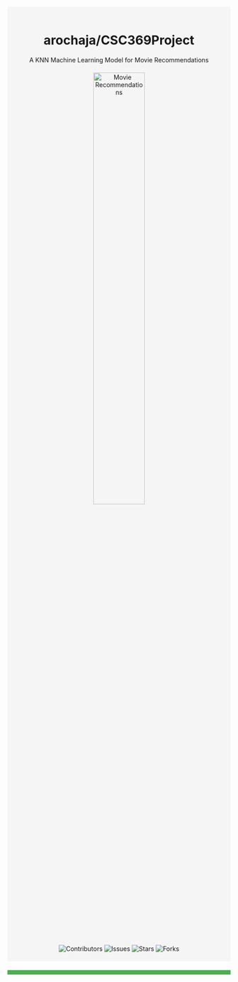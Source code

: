 <!-- HTML and CSS for Background Color and Bottom Bar -->
<div style="background-color: #f5f5f5; padding: 20px;"> <!-- Light grey background -->
  <h1 style="text-align: center;">arochaja/CSC369Project</h1>
  <p style="text-align: center;">A KNN Machine Learning Model for Movie Recommendations</p>
  <div style="text-align: center; margin-top: 20px;">
    <img src="https://us.123rf.com/450wm/vikalevkina/vikalevkina2202/vikalevkina220200172/182538562-spilled-popcorn-and-paper-bucket-on-blue-background-movie-night-concept-copy-space-for-text.jpg?ver=6" alt="Movie Recommendations" style="width: 50%;">
  </div>
  <div style="text-align: center; margin-top: 20px;">
    <img src="https://img.shields.io/badge/contributors-4-brightgreen" alt="Contributors">
    <img src="https://img.shields.io/badge/issues-0-brightgreen" alt="Issues">
    <img src="https://img.shields.io/badge/stars-0-brightgreen" alt="Stars">
    <img src="https://img.shields.io/badge/forks-0-brightgreen" alt="Forks">
  </div>
</div>
<div style="background-color: #4caf50; height: 10px; margin-top: 20px;"></div> <!-- Green bottom bar -->
